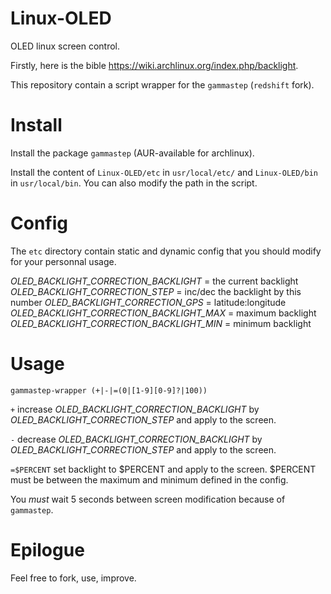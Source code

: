 # Linux-OLED

OLED linux screen control.

Firstly, here is the bible https://wiki.archlinux.org/index.php/backlight.

This repository contain a script wrapper for the `gammastep` (`redshift` fork).

# Install

Install the package `gammastep` (AUR-available for archlinux).

Install the content of `Linux-OLED/etc` in `usr/local/etc/` and `Linux-OLED/bin` in `usr/local/bin`.
You can also modify the path in the script.

# Config

The `etc` directory contain static and dynamic config that you should modify for your personnal usage.

*OLED_BACKLIGHT_CORRECTION_BACKLIGHT* = the current backlight
*OLED_BACKLIGHT_CORRECTION_STEP* = inc/dec the backlight by this number
*OLED_BACKLIGHT_CORRECTION_GPS* = latitude:longitude
*OLED_BACKLIGHT_CORRECTION_BACKLIGHT_MAX* = maximum backlight
*OLED_BACKLIGHT_CORRECTION_BACKLIGHT_MIN* = minimum backlight

# Usage

`gammastep-wrapper (+|-|=(0|[1-9][0-9]?|100))`

`+` increase *OLED_BACKLIGHT_CORRECTION_BACKLIGHT* by *OLED_BACKLIGHT_CORRECTION_STEP* and apply to the screen.

`-` decrease *OLED_BACKLIGHT_CORRECTION_BACKLIGHT* by *OLED_BACKLIGHT_CORRECTION_STEP* and apply to the screen.

`=$PERCENT` set backlight to $PERCENT and apply to the screen. $PERCENT must be between the maximum and minimum defined in the config.

You *must* wait 5 seconds between screen modification because of `gammastep`.

# Epilogue

Feel free to fork, use, improve.